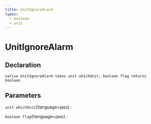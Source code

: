 ```yaml
---
title: UnitIgnoreAlarm
types:
  - boolean
  - unit
---
```


# UnitIgnoreAlarm

## Declaration

```jass
native UnitIgnoreAlarm takes unit whichUnit, boolean flag returns boolean
```

## Parameters
`unit whichUnit`{!language=jass}
: 

`boolean flag`{!language=jass}
: 
